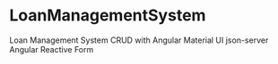 # LoanManagementSystem
Loan Management System CRUD with Angular Material UI json-server Angular Reactive Form
